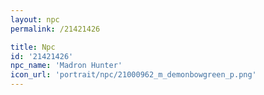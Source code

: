 ```yaml
---
layout: npc
permalink: /21421426

title: Npc
id: '21421426'
npc_name: 'Madron Hunter'
icon_url: 'portrait/npc/21000962_m_demonbowgreen_p.png'
---
```

